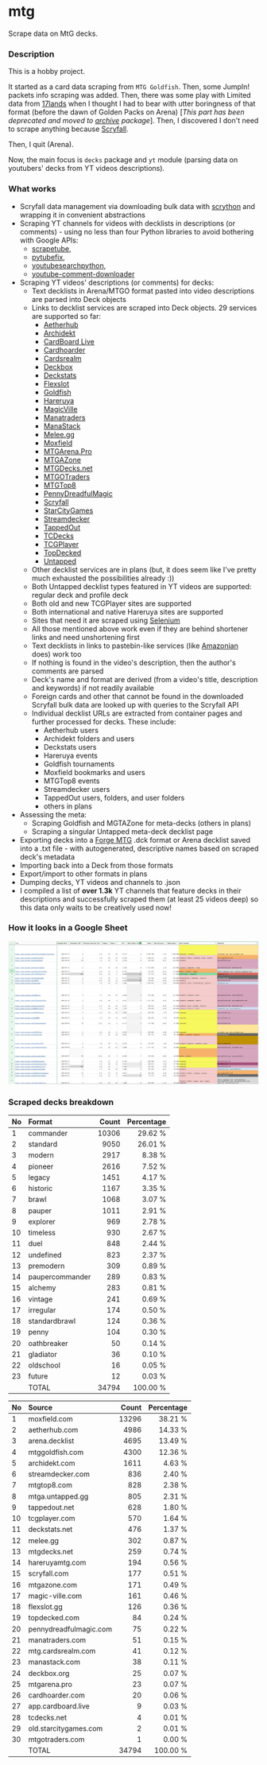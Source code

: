 # mtg
Scrape data on MtG decks.

### Description

This is a hobby project.

It started as a card data scraping from `MTG Goldfish`. Then, some JumpIn! packets info scraping 
was added. Then, there was some play with Limited data from [17lands](https://www.17lands.com) when 
I thought I had to bear with utter boringness of that format (before the dawn of Golden Packs on 
Arena) [_This part has been deprecated and moved to [archive](https://github.com/z33kz33k/mtg/tree/2d5eb0c758953d38ac51840ed3e49c2c25b4fe91/mtgcards/archive) package_]. Then, I discovered I 
don't need to scrape anything because [Scryfall](https://scryfall.com).

Then, I quit (Arena).

Now, the main focus is `decks` package and `yt` module (parsing data on youtubers' decks from YT videos 
descriptions).

### What works

* Scryfall data management via downloading bulk data with 
  [scrython](https://github.com/NandaScott/Scrython) and wrapping it in convenient abstractions
* Scraping YT channels for videos with decklists in descriptions (or comments) - using no less than 
  four Python libraries to avoid bothering with Google APIs: 
    * [scrapetube](https://github.com/dermasmid/scrapetube),
    * [pytubefix](https://github.com/JuanBindez/pytubefix),
    * [youtubesearchpython](https://github.com/alexmercerind/youtube-search-python), 
    * [youtube-comment-downloader](https://github.com/egbertbouman/youtube-comment-downloader) 
* Scraping YT videos' descriptions (or comments) for decks:    
    * Text decklists in Arena/MTGO format pasted into video descriptions are parsed into Deck objects
    * Links to decklist services are scraped into Deck objects. 29 services are supported so far:
        * [Aetherhub](https://aetherhub.com)
        * [Archidekt](https://archidekt.com)
        * [CardBoard Live](https://cardboard.live)
        * [Cardhoarder](https://www.cardhoarder.com)
        * [Cardsrealm](https://mtg.cardsrealm.com/en-us/)
        * [Deckbox](https://deckbox.org)
        * [Deckstats](https://deckstats.net)
        * [Flexslot](https://flexslot.gg)
        * [Goldfish](https://www.mtggoldfish.com)
        * [Hareruya](https://www.hareruyamtg.com/en/)
        * [MagicVille](https://magic-ville.com/fr/index.php)
        * [Manatraders](https://www.manatraders.com)
        * [ManaStack](https://manastack.com/home)
        * [Melee.gg](https://melee.gg)
        * [Moxfield](https://www.moxfield.com)
        * [MTGArena.Pro](https://mtgarena.pro)
        * [MTGAZone](https://mtgazone.com)
        * [MTGDecks.net](https://mtgdecks.net)
        * [MTGOTraders](https://www.mtgotraders.com/store/index.html)
        * [MTGTop8](https://mtgtop8.com/index)
        * [PennyDreadfulMagic](https://pennydreadfulmagic.com)
        * [Scryfall](https://scryfall.com)
        * [StarCityGames](https://starcitygames.com)
        * [Streamdecker](https://www.streamdecker.com/landing)
        * [TappedOut](https://tappedout.net)
        * [TCDecks](https://www.tcdecks.net/index.php)
        * [TCGPlayer](https://infinite.tcgplayer.com)
        * [TopDecked](https://www.topdecked.com)
        * [Untapped](https://mtga.untapped.gg) 
    * Other decklist services are in plans (but, it does seem like I've pretty much exhausted the 
      possibilities already :))
    * Both Untapped decklist types featured in YT videos are supported: regular deck and profile deck
    * Both old and new TCGPlayer sites are supported
    * Both international and native Hareruya sites are supported 
    * Sites that need it are scraped using [Selenium](https://github.com/SeleniumHQ/Selenium)
    * All those mentioned above work even if they are behind shortener links and need unshortening first
    * Text decklists in links to pastebin-like services (like [Amazonian](https://www.youtube.com/@Amazonian) does) work too
    * If nothing is found in the video's description, then the author's comments are parsed
    * Deck's name and format are derived (from a video's title, description and keywords) if not readily available
    * Foreign cards and other that cannot be found in the downloaded Scryfall bulk data are looked 
      up with queries to the Scryfall API
    * Individual decklist URLs are extracted from container pages and further processed for decks. 
      These include:
        * Aetherhub users
        * Archidekt folders and users
        * Deckstats users
        * Hareruya events
        * Goldfish tournaments
        * Moxfield bookmarks and users
        * MTGTop8 events
        * Streamdecker users
        * TappedOut users, folders, and user folders
        * others in plans
* Assessing the meta:
    * Scraping Goldfish and MGTAZone for meta-decks (others in plans)
    * Scraping a singular Untapped meta-deck decklist page
* Exporting decks into a [Forge MTG](https://github.com/Card-Forge/forge) .dck format or Arena 
  decklist saved into a .txt file - with autogenerated, descriptive names based on scraped deck's 
  metadata
* Importing back into a Deck from those formats
* Export/import to other formats in plans
* Dumping decks, YT videos and channels to .json
* I compiled a list of **over 1.3k** YT channels that feature decks in their descriptions and successfully 
  scraped them (at least 25 videos deep) so this data only waits to be creatively used now!

### How it looks in a Google Sheet
![Most popular channels](assets/channels.jpg)

### Scraped decks breakdown
| No | Format | Count | Percentage |
|:---|:-----|------:|-----------:|
| 1  | commander       | 10306 |    29.62 % |
| 2  | standard        |  9050 |    26.01 % |
| 3  | modern          |  2917 |     8.38 % |
| 4  | pioneer         |  2616 |     7.52 % |
| 5  | legacy          |  1451 |     4.17 % |
| 6  | historic        |  1167 |     3.35 % |
| 7  | brawl           |  1068 |     3.07 % |
| 8  | pauper          |  1011 |     2.91 % |
| 9  | explorer        |   969 |     2.78 % |
| 10 | timeless        |   930 |     2.67 % |
| 11 | duel            |   848 |     2.44 % |
| 12 | undefined       |   823 |     2.37 % |
| 13 | premodern       |   309 |     0.89 % |
| 14 | paupercommander |   289 |     0.83 % |
| 15 | alchemy         |   283 |     0.81 % |
| 16 | vintage         |   241 |     0.69 % |
| 17 | irregular       |   174 |     0.50 % |
| 18 | standardbrawl   |   124 |     0.36 % |
| 19 | penny           |   104 |     0.30 % |
| 20 | oathbreaker     |    50 |     0.14 % |
| 21 | gladiator       |    36 |     0.10 % |
| 22 | oldschool       |    16 |     0.05 % |
| 23 | future          |    12 |     0.03 % |
|  | TOTAL           | 34794 | 100.00 %|

| No | Source | Count | Percentage |
|:---|:-----|------:|-----------:|
| 1  | moxfield.com           | 13296 |    38.21 % |
| 2  | aetherhub.com          |  4986 |    14.33 % |
| 3  | arena.decklist         |  4695 |    13.49 % |
| 4  | mtggoldfish.com        |  4300 |    12.36 % |
| 5  | archidekt.com          |  1611 |     4.63 % |
| 6  | streamdecker.com       |   836 |     2.40 % |
| 7  | mtgtop8.com            |   828 |     2.38 % |
| 8  | mtga.untapped.gg       |   805 |     2.31 % |
| 9  | tappedout.net          |   628 |     1.80 % |
| 10 | tcgplayer.com          |   570 |     1.64 % |
| 11 | deckstats.net          |   476 |     1.37 % |
| 12 | melee.gg               |   302 |     0.87 % |
| 13 | mtgdecks.net           |   259 |     0.74 % |
| 14 | hareruyamtg.com        |   194 |     0.56 % |
| 15 | scryfall.com           |   177 |     0.51 % |
| 16 | mtgazone.com           |   171 |     0.49 % |
| 17 | magic-ville.com        |   161 |     0.46 % |
| 18 | flexslot.gg            |   126 |     0.36 % |
| 19 | topdecked.com          |    84 |     0.24 % |
| 20 | pennydreadfulmagic.com |    75 |     0.22 % |
| 21 | manatraders.com        |    51 |     0.15 % |
| 22 | mtg.cardsrealm.com     |    41 |     0.12 % |
| 23 | manastack.com          |    38 |     0.11 % |
| 24 | deckbox.org            |    25 |     0.07 % |
| 25 | mtgarena.pro           |    23 |     0.07 % |
| 26 | cardhoarder.com        |    20 |     0.06 % |
| 27 | app.cardboard.live     |     9 |     0.03 % |
| 28 | tcdecks.net            |     4 |     0.01 % |
| 29 | old.starcitygames.com  |     2 |     0.01 % |
| 30 | mtgotraders.com        |     1 |     0.00 % |
|  | TOTAL                  | 34794 | 100.00 %|
